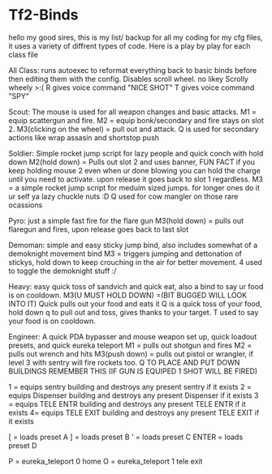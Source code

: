 # Tf2-Binds
hello my good sires, this is my list/ backup for all my coding for my cfg files, it uses a variety of diffrent types of code. Here is a play by play for each class file

All Class: runs autoexec to reformat everything back to basic binds before then editing them with the config. Disables scroll wheel. no likey Scrolly wheely >:(
R gives voice command "NICE SHOT"
T gives voice command "SPY"

Scout: The mouse is used for all weapon changes and basic attacks. 
M1 = equip scattergun and fire. 
M2 = equip bonk/secondary and fire stays on slot 2. 
M3(clicking on the wheel) = pull out and attack. 
Q is used for secondary actions like wrap assasin and shortstop push

Soldier: Simple rocket jump script for lazy people and quick conch with hold down
M2(hold down) = Pulls out slot 2 and uses banner, FUN FACT if you keep holding mouse 2 even when ur done blowing you can hold the charge until you need to activate. upon release it goes back to slot 1 regardless.
M3 = a simple rocket jump script for meduim sized jumps. for longer ones do it ur self ya lazy chuckle nuts :D
Q used for cow mangler on those rare ocassions

Pyro: just a simple fast fire for the flare gun
M3(hold down) = pulls out flaregun and fires, upon release goes back to last slot

Demoman: simple and easy sticky jump bind, also includes somewhat of a demoknight movement bind
M3 = triggers jumping and dettonation of stickys, hold down to keep crouching in the air for better movement.
4 used to toggle the demoknight stuff :/

Heavy: easy quick toss of sandvich and quick eat, also a bind to say ur food is on cooldown.
M3(U MUST HOLD DOWN) =(BIT BUGGED WILL LOOK INTO IT) Quick pulls out your food and eats it
Q is a quick toss of your food, hold down q to pull out and toss, gives thanks to your target.
T used to say your food is on cooldown.

Engineer: A quick PDA bypasser and mouse weapon set up, quick loadout presets, and quick eureka teleport
M1 = pulls out shotgun and fires
M2 = pulls out wrench and hits 
M3(push down) = pulls out pistol or wrangler, if level 3 with sentry will fire rockets too.
Q TO PLACE AND PUT DOWN BUILDINGS REMEMBER THIS (IF GUN IS EQUIPED 1 SHOT WILL BE FIRED)

1 = equips sentry building and destroys any present sentry if it exists
2 = equips Dispenser building and destroys any present Dispenser if it exists
3 = equips TELE ENTR building and destroys any present TELE ENTR if it exists
4= equips TELE EXIT building and destroys any present TELE EXIT if it exists

[ = loads preset A
] = loads preset B
' = loads preset C
ENTER = loads preset D

P = eureka_teleport 0 home
O = eureka_teleport 1 tele exit
